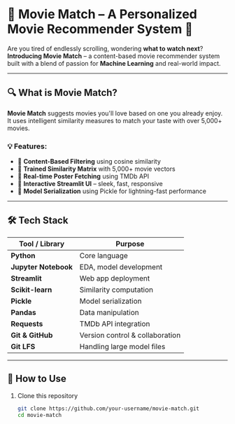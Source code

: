 # 🎥 Movie Match – A Personalized Movie Recommender System 🍿

Are you tired of endlessly scrolling, wondering **what to watch next**?  
**Introducing Movie Match** – a content-based movie recommender system built with a blend of passion for **Machine Learning** and real-world impact.

---

## 🔍 What is Movie Match?

**Movie Match** suggests movies you'll love based on one you already enjoy.  
It uses intelligent similarity measures to match your taste with over 5,000+ movies.

### 💡 Features:
- 🔹 **Content-Based Filtering** using cosine similarity
- 🔹 **Trained Similarity Matrix** with 5,000+ movie vectors
- 🔹 **Real-time Poster Fetching** using TMDb API
- 🔹 **Interactive Streamlit UI** – sleek, fast, responsive
- 🔹 **Model Serialization** using Pickle for lightning-fast performance

---

## 🛠 Tech Stack

| Tool / Library       | Purpose                          |
|----------------------|----------------------------------|
| **Python**           | Core language                   |
| **Jupyter Notebook** | EDA, model development          |
| **Streamlit**        | Web app deployment              |
| **Scikit-learn**     | Similarity computation          |
| **Pickle**           | Model serialization             |
| **Pandas**           | Data manipulation               |
| **Requests**         | TMDb API integration            |
| **Git & GitHub**     | Version control & collaboration |
| **Git LFS**          | Handling large model files      |

---

## 🚀 How to Use

1. Clone this repository  
   ```bash
   git clone https://github.com/your-username/movie-match.git
   cd movie-match
